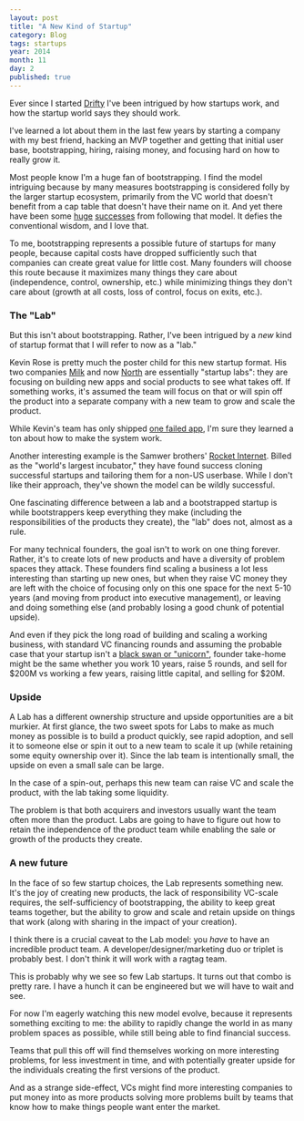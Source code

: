 ```yaml
---
layout: post
title: "A New Kind of Startup"
category: Blog
tags: startups
year: 2014
month: 11
day: 2
published: true  
---
```


Ever since I started [Drifty](http://drifty.com/) I've been intrigued by how startups work, and how the startup world says they should work. 

I've learned a lot about them in the last few years by starting a company with my best friend, hacking an MVP together and getting that initial user base, bootstrapping, hiring, raising money, and focusing hard on how to really grow it.

Most people know I'm a huge fan of bootstrapping. I find the model intriguing because by many measures bootstrapping is considered folly by the larger startup ecosystem, primarily from the VC world that doesn't benefit from a cap table that doesn't have their name on it. And yet there have been some [huge](http://github.com/) [successes](http://mailchimp.com/) from following that model. It defies the conventional wisdom, and I love that.

<!--
But by many measures, bootstrapping is considered folly in the startup world. You're not investing enough in growth, you aren't thinking
big enough, you're building a "lifestyle business," yadda yadda. Most of the negativity around bootstrapping is perpetuated by the VC community that doesn't really
gain anything from you keeping that cap table nice and simple.

But this isn't a rant about VCs. We have some [great ones](http://arthurventures.com/) who have been immensely helpful to us. Rather, I am fascinated by bootstrapping because it shows a tear in the fabric of startup culture mythos.

Some of the [best](http://basecamp.com/) [bootstrapped](http://atlassian.com/) [companies](http://mailchimp.com/) have defied all odds to create immense value through non-institutional capital means. Some of them raised money later, yes, but 
achieved far more than most startups do without raising a cent.
-->
<!--
Bootstrapped companies are pretty well understood at this point. You basically focus on making money as soon as possible and you grow at a sustainable rate based on what your customer growth and core metrics can bear.

But at the core, bootstrapped companies are *self-sufficient*. They are often started by a team that could build the product they are going to sell (rather than outsourcing it or having to hire a team), and had a close-knit founding team.
-->

To me, bootstrapping represents a possible future of startups for many people, because capital costs have dropped sufficiently such that companies can create great value for little cost. Many founders will choose this route because it maximizes many things they care about (independence, control, ownership, etc.) while minimizing things they don't care about (growth at all costs, loss of control, focus on exits, etc.).

### The "Lab"

But this isn't about bootstrapping. Rather, I've been intrigued by a *new* kind of startup format that I will refer to now as a "lab."

Kevin Rose is pretty much the poster child for this new startup format. His two companies [Milk](http://www.crunchbase.com/organization/milk) and now [North](http://techcrunch.com/2014/08/15/kevin-rose-google-ventures-north/) are essentially "startup labs": they are focusing on building new apps and social products to see what takes off. If something works, it's assumed the team will focus on that
or will spin off the product into a separate company with a new team to grow and scale the product.

While Kevin's team has only shipped [one failed app](http://mashable.com/2012/03/14/kevin-roses-oink-folds/), I'm sure they learned a ton about how to make the system work.

Another interesting example is the Samwer brothers' [Rocket Internet](https://www.rocket-internet.com/). Billed as the "world's largest incubator," they have found success cloning successful startups and tailoring them for a non-US userbase. While I don't like their approach, they've shown the model can be wildly successful.

One fascinating difference between a lab and a bootstrapped startup is while bootstrappers keep everything they make (including the responsibilities of the products they create), the "lab" does not, almost as a rule.

For many technical founders, the goal isn't to work on one thing forever. Rather, it's to create lots of new products and have a diversity of problem spaces they attack. These founders find scaling a business a lot less interesting than starting up new ones, but when they raise VC money they are left with the choice of focusing only on this one space for the next 5-10 years (and moving from product into executive management), or leaving and doing something else (and probably losing a good chunk of potential upside).

And even if they pick the long road of building and scaling a working business, with standard VC financing rounds and assuming the probable case that your startup isn't a [black swan or "unicorn"](http://paulgraham.com/swan.html), founder take-home might be the same whether you work 10 years, raise 5 rounds, and sell for $200M vs working a few years, raising little capital, and selling for $20M.

### Upside

A Lab has a different ownership structure and upside opportunities are a bit murkier. At first glance, the two sweet spots for Labs to make as much money as possible is to build a product quickly, see rapid adoption, and sell it to someone else or spin it out to a new team to scale it up (while retaining some equity ownership over it). Since the lab team is intentionally small, the upside on even a small sale can be large.

In the case of a spin-out, perhaps this new team can raise VC and scale the product, with the lab taking some liquidity.

The problem is that both acquirers and investors usually want the team often more than the product. Labs are going to have to figure out how to retain the independence of the product team while enabling the sale or growth of the products they create.

### A new future

In the face of so few startup choices, the Lab represents something new. It's the joy of creating new products, the lack of responsibility VC-scale requires, the self-sufficiency of bootstrapping, the ability to keep great teams together, but the ability to grow and scale and retain upside on things that work (along with sharing in the impact of your creation).

I think there is a crucial caveat to the Lab model: you *have* to have an incredible product team. A developer/designer/marketing duo or triplet is probably best. I don't think it will work with a ragtag team.

This is probably why we see so few Lab startups. It turns out that combo is pretty rare. I have a hunch it can be engineered but we will have to wait and see.

For now I'm eagerly watching this new model evolve, because it represents something exciting to me: the ability to rapidly change the world in as many problem spaces as possible, while still being able to find financial success. 

Teams that pull this off will find themselves working on more interesting problems, for less investment in time, and with potentially greater upside for the individuals creating the first versions of the product.

And as a strange side-effect, VCs might find more interesting companies to put money into as more products solving more problems built by teams that know how to make things people want enter the market.
